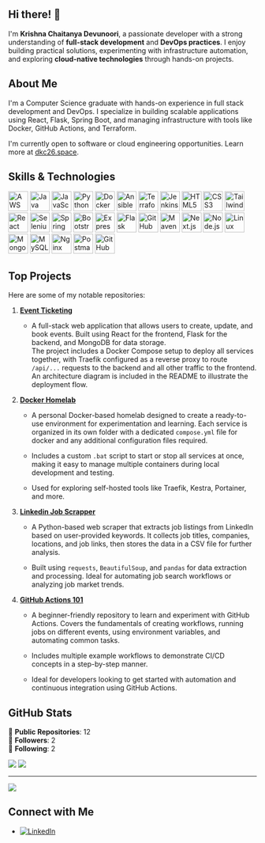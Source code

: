 ## Hi there! 👋

I'm **Krishna Chaitanya Devunoori**, a passionate developer with a strong understanding of **full-stack development** and **DevOps practices**. I enjoy building practical solutions, experimenting with infrastructure automation, and exploring **cloud-native technologies** through hands-on projects.

## About Me

I'm a Computer Science graduate with hands-on experience in full stack development and DevOps. I specialize in building scalable applications using React, Flask, Spring Boot, and managing infrastructure with tools like Docker, GitHub Actions, and Terraform.

I'm currently open to software or cloud engineering opportunities. Learn more at [dkc26.space](https://dkc26.space).


## Skills & Technologies

<p align="left">
    <img src="https://cdn.jsdelivr.net/gh/devicons/devicon@latest/icons/amazonwebservices/amazonwebservices-original-wordmark.svg" alt="AWS" width="40" height="40"/>
    <img src="https://cdn.jsdelivr.net/gh/devicons/devicon/icons/java/java-original.svg" alt="Java" width="40" height="40"/>
    <img src="https://cdn.jsdelivr.net/gh/devicons/devicon/icons/javascript/javascript-original.svg" alt="JavaScript" width="40" height="40"/>
    <img src="https://cdn.jsdelivr.net/gh/devicons/devicon/icons/python/python-original.svg" alt="Python" width="40" height="40"/>
    <img src="https://cdn.jsdelivr.net/gh/devicons/devicon/icons/docker/docker-original.svg" alt="Docker" width="40" height="40"/>
    <img src="https://cdn.jsdelivr.net/gh/devicons/devicon/icons/ansible/ansible-original.svg" alt="Ansible" width="40" height="40"/>
    <img src="https://cdn.jsdelivr.net/gh/devicons/devicon/icons/terraform/terraform-original.svg" alt="Terraform" width="40" height="40"/>
    <img src="https://cdn.jsdelivr.net/gh/devicons/devicon/icons/jenkins/jenkins-original.svg" alt="Jenkins" width="40" height="40"/>
    <img src="https://cdn.jsdelivr.net/gh/devicons/devicon/icons/html5/html5-original.svg" alt="HTML5" width="40" height="40"/>
    <img src="https://cdn.jsdelivr.net/gh/devicons/devicon/icons/css3/css3-original.svg" alt="CSS3" width="40" height="40"/>
    <img src="https://cdn.jsdelivr.net/gh/devicons/devicon@latest/icons/tailwindcss/tailwindcss-original.svg" alt="Tailwind CSS" width="40" height="40"/>
    <img src="https://cdn.jsdelivr.net/gh/devicons/devicon/icons/react/react-original.svg" alt="React" width="40" height="40"/>
    <img src="https://cdn.jsdelivr.net/gh/devicons/devicon/icons/selenium/selenium-original.svg" alt="Selenium" width="40" height="40"/>
    <img src="https://cdn.jsdelivr.net/gh/devicons/devicon/icons/spring/spring-original.svg" alt="Spring" width="40" height="40"/>
    <img src="https://cdn.jsdelivr.net/gh/devicons/devicon/icons/bootstrap/bootstrap-original.svg" alt="Bootstrap" width="40" height="40"/>
    <img src="https://cdn.jsdelivr.net/gh/devicons/devicon/icons/express/express-original.svg" alt="Express" width="40" height="40"/>
    <img src="https://cdn.jsdelivr.net/gh/devicons/devicon/icons/flask/flask-original.svg" alt="Flask" width="40" height="40"/>
    <img src="https://cdn.jsdelivr.net/gh/devicons/devicon/icons/github/github-original.svg" alt="GitHub" width="40" height="40"/>
    <img src="https://cdn.jsdelivr.net/gh/devicons/devicon/icons/maven/maven-original.svg" alt="Maven" width="40" height="40"/>
    <img src="https://cdn.jsdelivr.net/gh/devicons/devicon/icons/nextjs/nextjs-original.svg" alt="Next.js" width="40" height="40"/>
    <img src="https://cdn.jsdelivr.net/gh/devicons/devicon/icons/nodejs/nodejs-original.svg" alt="Node.js" width="40" height="40"/>
    <img src="https://cdn.jsdelivr.net/gh/devicons/devicon/icons/linux/linux-original.svg" alt="Linux" width="40" height="40"/>
    <img src="https://cdn.jsdelivr.net/gh/devicons/devicon/icons/mongodb/mongodb-original.svg" alt="MongoDB" width="40" height="40"/>
    <img src="https://cdn.jsdelivr.net/gh/devicons/devicon/icons/mysql/mysql-original.svg" alt="MySQL" width="40" height="40"/>
    <img src="https://cdn.jsdelivr.net/gh/devicons/devicon/icons/nginx/nginx-original.svg" alt="Nginx" width="40" height="40"/>
    <img src="https://cdn.jsdelivr.net/gh/devicons/devicon/icons/postman/postman-original.svg" alt="Postman" width="40" height="40"/>
    <img src="https://cdn.jsdelivr.net/gh/devicons/devicon/icons/githubactions/githubactions-original.svg" alt="GitHub Actions" width="40" height="40"/>
</p>

## Top Projects

Here are some of my notable repositories:

1. **[Event Ticketing](https://github.com/KrishnaChaitanya20/Event_Ticketing)**  
   - A full-stack web application that allows users to create, update, and book events. Built using React for the frontend, Flask for the backend, and MongoDB for data storage.  
The project includes a Docker Compose setup to deploy all services together, with Traefik configured as a reverse proxy to route `/api/...` requests to the backend and all other traffic to the frontend. An architecture diagram is included in the README to illustrate the deployment flow.


2. **[Docker Homelab](https://github.com/KrishnaChaitanya20/Docker_Homelab)**  
   - A personal Docker-based homelab designed to create a ready-to-use environment for experimentation and learning. Each service is organized in its own folder with a dedicated `compose.yml` file for docker and any additional configuration files required.

   - Includes a custom `.bat` script to start or stop all services at once, making it easy to manage multiple containers during local development and testing.

   - Used for exploring self-hosted tools like Traefik, Kestra, Portainer, and more.

3. **[Linkedin Job Scrapper](https://github.com/KrishnaChaitanya20/Linkedin_JobScrapper)**  
   - A Python-based web scraper that extracts job listings from LinkedIn based on user-provided keywords. It collects job titles, companies, locations, and job links, then stores the data in a CSV file for further analysis.

   - Built using `requests`, `BeautifulSoup`, and `pandas` for data extraction and processing. Ideal for automating job search workflows or analyzing job market trends.


4. **[GitHub Actions 101](https://github.com/KrishnaChaitanya20/GitHubActions101)**  
   - A beginner-friendly repository to learn and experiment with GitHub Actions. Covers the fundamentals of creating workflows, running jobs on different events, using environment variables, and automating common tasks.

   - Includes multiple example workflows to demonstrate CI/CD concepts in a step-by-step manner.

   - Ideal for developers looking to get started with automation and continuous integration using GitHub Actions.

## GitHub Stats

🔭 **Public Repositories**: 12  
👥 **Followers**: 2  
👤 **Following**: 2  

![](https://github-readme-streak-stats.herokuapp.com/?user=KrishnaChaitanya20&theme=dark&hide_border=true) ![](https://github-readme-stats.vercel.app/api/top-langs/?username=KrishnaChaitanya20&theme=dark&hide_border=true&include_all_commits=true&count_private=true&layout=compact)

---
[![](https://visitcount.itsvg.in/api?id=KrishnaChaitanya20&icon=0&color=0)](https://visitcount.itsvg.in)

## Connect with Me
- [![LinkedIn](https://img.shields.io/badge/LinkedIn-%230077B5.svg?logo=linkedin&logoColor=white)](https://linkedin.com/in/krishna-chaitanya-devunoori)
